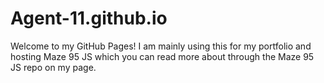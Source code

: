 # Agent-11.github.io
Welcome to my GitHub Pages! I am mainly using this for my portfolio and hosting Maze 95 JS which you can read more about through the Maze 95 JS repo on my page.
